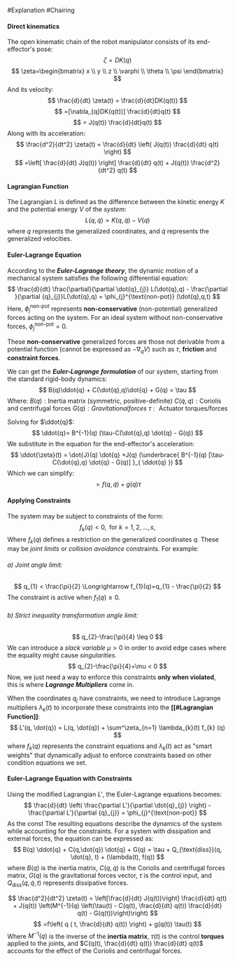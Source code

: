 #Explanation #Chairing 
#### Direct kinematics
The open kinematic chain of the robot manipulator consists of its end-effector's pose:
$$
\zeta = DK(q)
$$
$$
\zeta=\begin{bmatrix}
x \\
y \\
z \\
\varphi \\
\theta \\
\psi
\end{bmatrix}
$$
And its velocity:
$$
\frac{d}{dt} \zeta(t) = \frac{d}{dt}DK(q(t))
$$
$$
=[\nabla_{q}DK(q(t))] \frac{d}{dt}q(t)
$$
$$
= J(q(t)) \frac{d}{dt}q(t)
$$
Along with its acceleration:
$$
\frac{d^2}{dt^2} \zeta(t) = \frac{d}{dt} \left(  J(q(t)) \frac{d}{dt} q(t) \right)
$$
$$
=\left[ \frac{d}{dt} J(q(t)) \right] \frac{d}{dt} q(t) + J(q(t)) \frac{d^2}{dt^2} q(t)
$$
#### Lagrangian Function
The Lagrangian $L$ is defined as the difference between the kinetic energy $K$ and the potential energy $V$ of the *system*:
$$
L(q, \dot{q}) = K(q, \dot{q}) - V(q)
$$
where $q$ represents the generalized coordinates, and $\dot{q}$ represents the generalized velocities.

#### Euler-Lagrange Equation
According to the ***Euler-Lagrange theory***, the dynamic motion of a mechanical system satisfies the following differential equation:
$$
\frac{d}{dt} \frac{\partial}{\partial \dot{q}_{j}} L(\dot{q},q) - 
\frac{\partial }{\partial {q}_{j}}L(\dot{q},q) = \phi_{j}^{\text{non-pot}} (\dot{q},q,t)
$$
Here, $\phi_{j}^{\text{non-pot}}$ represents **non-conservative** (non-potential) generalized forces acting on the system. For an ideal system without non-conservative forces, $\phi_{j}^{\text{non-pot}} = 0$.

These **non-conservative** generalized forces are those not derivable from a potential function (cannot be expressed as $-\nabla_{q}V$) such as $\tau$, **friction** and **constraint forces**.

We can get the ***Euler-Lagrange formulation*** of our system, starting from the standard rigid-body dynamics:
$$
B(q)\ddot{q} + C(\dot{q},q)\dot{q} + G(q) = \tau
$$
$\text{Where:}$
$B(q): \text{Inertia matrix (symmetric, positive-definite)}$
$C(\dot{q},q): \text{Coriolis and centrifugal forces}$
$G(q): Gravitational forces$
$\tau: \text{ Actuator torques/forces}$

Solving for $\ddot{q}$:
$$
\ddot{q}= B^{-1}(q) (\tau-C(\dot{q},q) \dot{q} - G(q))
$$
We substitute in the equation for the end-effector's acceleration:
$$
\ddot{\zeta}(t) = \dot{J}(q) \dot{q} +J(q)
(\underbrace{ B^{-1}(q) [\tau-C(\dot{q},q) \dot{q} - G(q)] }_{ \ddot{q} })
$$
Which we can simplify:
$$
=f(q,\dot{q}) + g(q)\tau
$$
#### Applying Constraints
The system may be subject to constraints of the form:
$$
f_{k}(q) < 0, \text{ for } k=1,2,\dots,s,
$$
Where $f_{k}(q)$ defines a restriction on the generalized coordinates $q$. These may be *joint limits* or *collision avoidance* constraints. For example:
###### a) Joint angle limit:
$$
q_{1} < \frac{\pi}{2} \Longrightarrow f_{1}(q)=q_{1} - \frac{\pi}{2}
$$
The constraint is active when $f_{1}(q) \geq 0$.
###### b) Strict inequality transformation angle limit:
$$
q_{2}-\frac{\pi}{4} \leq 0
$$
We can introduce a *slack variable* $\mu>0$ in order to avoid edge cases where the equality might cause *singularities*.
$$
q_{2}-\frac{\pi}{4}+\mu < 0
$$
Now, we just need a way to enforce this constraints **only when violated**, this is where ***Lagrange Multipliers*** come in.


When the coordinates $q_j$ have constraints, we need to introduce Lagrange multipliers $\lambda_k(t)$ to incorporate these constraints into the **[[#Lagrangian Function]]**:
$$
L'(q, \dot{q}) = L(q, \dot{q})  + 
\sum^\zeta_{n=1} \lambda_{k}(t) f_{k} (q)
$$
where $f_k(q)$ represents the constraint equations and $\lambda_k(t)$ act as "smart weights" that dynamically adjust to enforce constraints based on other condition equations we set.

#### Euler-Lagrange Equation with Constraints 
Using the modified Lagrangian $L'$, the Euler-Lagrange equations becomes:
$$
\frac{d}{dt} \left( \frac{\partial L'}{\partial \dot{q}_{j}} \right) - 
\frac{\partial L'}{\partial {q}_{j}} = \phi_{j}^{\text{non-pot}}
$$
As the const
The resulting equations describe the dynamics of the system while accounting for the constraints. For a system with dissipation and external forces, the equation can be expressed as:
$$
B(q) \ddot{q} + C(q,\dot{q}) \dot{q} + G(q) =
\tau + Q_{\text{diss}}(q, \dot{q}, t) + (\lambda(t), f(q))
$$
where $B(q)$ is the inertia matrix, $C(q, \dot{q})$ is the Coriolis and centrifugal forces matrix, $G(q)$ is the gravitational forces vector, $\tau$ is the control input, and $Q_{\text{diss}}(q, \dot{q}, t)$ represents dissipative forces.

$$
\frac{d^2}{dt^2} \zeta(t) = \left[\frac{d}{dt} J(q(t))\right] \frac{d}{dt} q(t) + J(q(t)) \left(M^{-1}(q) \left(\tau(t) - C(q(t), \frac{d}{dt} q(t)) \frac{d}{dt} q(t) - G(q(t))\right)\right)
$$
$$
=f\left( q ( t, \frac{d}{dt} q(t)) \right) +
g(q(t)) \tau(t)
$$
Where $M^{-1}(q)$ is the inverse of the **inertia matrix**, $\tau(t)$ is the control **torques** applied to the joints, and $C(q(t), \frac{d}{dt} q(t)) \frac{d}{dt} q(t)$ accounts for the effect of the Coriolis and centrifugal forces.

